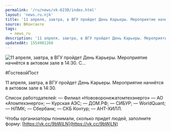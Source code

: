 ```yaml
---
permalink: '/ru/news/vk-6230/index.html'
layout: 'news.ru.njk'
title: '11 апреля, завтра, в ВГУ пройдет День Карьеры. Мероприятие начнётся в актовом зале в 14:30. С'
source: ВКонтакте
tags:
  - news_ru
description: '11 апреля, завтра, в ВГУ пройдет День Карьеры. Мероприятие начнётся в актовом зале в 14:30. С…'
updatedAt: 1554901260
---
```

![11 апреля, завтра, в ВГУ пройдет День Карьеры. Мероприятие начнётся в актовом зале в 14:30. С…](https://sun9-45.userapi.com/impf/c846018/v846018465/1df652/3qZ9xl7DQcg.jpg?size=1280x854&quality=96&proxy=1&sign=f7e61d85f59785480c8b149d47cad139&c_uniq_tag=CJVmDBb2TQBYjaJVPddWUfuAYK_ZOkNT8X2tasdUdEs&type=album)

#ГостевойПост

11 апреля, завтра, в ВГУ пройдет День Карьеры. Мероприятие начнётся в актовом зале в 14:30.

Список работодателей:
— Филиал «Нововоронежатомтехэнерго» — АО «Атомтехэнерго»;
— Курская АЭС;
— ДОМ.РФ;
— СИБУР;
— WorldQuant;
— НЛМК;
— Сбербанк;
— СКБ Контур;
— АНТ-ХИЛЛ.

Чтобы организаторы понимали, сколько придет людей, заполните форму: [https://vk.cc/9bWjLN](https://vk.cc/9bWjLN)
